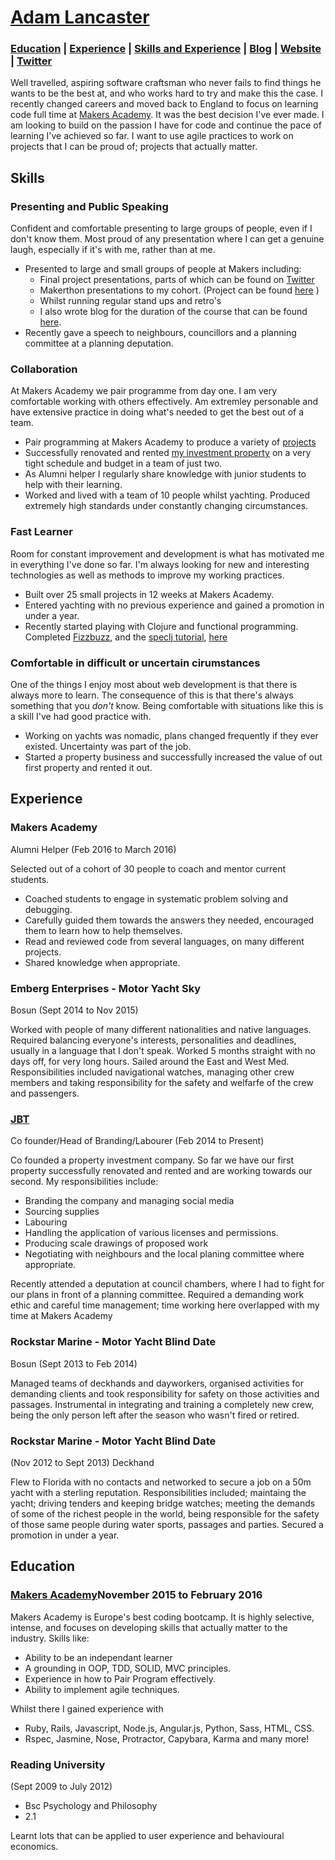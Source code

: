 <h1 class="subheading"><a href="https://www.linkedin.com/in/adam-lancaster-9845a23a?trk=nav_responsive_tab_profile_pic">Adam Lancaster</a></h1>

<h3 class="subheading"><a href="#education">Education</a> | <a href="#exp">Experience</a> | <a href="#skills">Skills and Experience</a> | <a href="http://adzz.github.io/blog/">Blog</a> | <a href="/">Website</a> | <a href="https://twitter.com/ItizAdz">Twitter</a></h3>

  Well travelled, aspiring software craftsman who never fails to find things he wants to be the best at, and who works hard to try and make this the case. I recently changed careers and moved back to England to focus on learning code full time at [Makers Academy](http://www.makersacademy.com/). It was the best decision I've ever made. I am looking to build on the passion I have for code and continue the pace of learning I've achieved so far. I want to use agile practices to work on projects that I can be proud of; projects that actually matter.

  <h2 class="subheading"> <a name="skills">Skills</a></h2>

  <h3 class="subheading"> Presenting and Public Speaking </h3>

  Confident and comfortable presenting to large groups of people, even if I don't know them. Most proud of any presentation where I can get a genuine laugh, especially if it's with me, rather than at me.

  - Presented to large and small groups of people at Makers including:
    - Final project presentations, parts of which can be found on [Twitter](https://twitter.com/makersacademy/status/700746991995899904)
    - Makerthon presentations to my cohort. (Project can be found [here](https://github.com/AlanGabbianelli/WISHD) )
    - Whilst running regular stand ups and retro's
    - I also wrote blog for the duration of the course that can be found [here](https://36bcab.wordpress.com/).
  - Recently gave a speech to neighbours, councillors and a planning committee at a planning deputation.

<h3 class="subheading"> Collaboration</h3>

 At Makers Academy we pair programme from day one. I am very comfortable working with others effectively. Am extremley personable and have extensive practice in doing what's needed to get the best out of a team.

 - Pair programming at Makers Academy to produce a variety of [projects](https://github.com/Adzz)
 - Successfully renovated and rented [my investment property](http://www.spareroom.co.uk/flatshare/hampshire/portsmouth/4632549) on a very tight schedule and budget in a team of just two.
 - As Alumni helper I regularly share knowledge with junior students to help with their learning.
 - Worked and lived with a team of 10 people whilst yachting. Produced extremely high standards under constantly changing circumstances.

<h3 class="subheading"> Fast Learner</h3>

 Room for constant improvement and development is what has motivated me in everything I've done so far. I'm always looking for new and interesting technologies as well as methods to improve my working practices.

 - Built over 25 small projects in 12 weeks at Makers Academy.
 - Entered yachting with no previous experience and gained a promotion in under a year.
 - Recently started playing with Clojure and functional programming. Completed [Fizzbuzz](https://github.com/Adzz/fizz-buzz-clojure), and the [speclj tutorial](http://speclj.com/tutorial), [here](https://github.com/Adzz/clojure_speclj_change_counter)

<h3 class="subheading"> Comfortable in difficult or uncertain cirumstances</h3>

 One of the things I enjoy most about web development is that there is always more to learn. The consequence of this is that there's always something that you *don't* know. Being comfortable with situations like this is a skill I've had good practice with.

 - Working on yachts was nomadic, plans changed frequently if they ever existed. Uncertainty was part of the job.
 - Started a property business and successfully increased the value of out first property and rented it out.

 <h2 class="subheading"><a id="exp">Experience</a></h2>

<h3 class="subheading"> Makers Academy</h3>
Alumni Helper
(Feb 2016 to March 2016)

  Selected out of a cohort of 30 people to coach and mentor current students.
  - Coached students to engage in systematic problem solving and debugging.
  - Carefully guided them towards the answers they needed, encouraged them to learn how to help themselves.
  - Read and reviewed code from several languages, on many different projects.
  - Shared knowledge when appropriate.

<h3 class="subheading">Emberg Enterprises - Motor Yacht Sky</h3>
Bosun
(Sept 2014 to Nov 2015)

  Worked with people of many different nationalities and native languages. Required balancing everyone's interests, personalities and deadlines, usually in a language that I don't speak. Worked 5 months straight with no days off, for very long hours. Sailed around the East and West Med. Responsibilities included navigational watches, managing other crew members and taking responsibility for the safety and welfarfe of the crew and passengers.

<h3 class="subheading"><a href="https://www.facebook.com/JBTfromstarttofinish">JBT</a></h3>
Co founder/Head of Branding/Labourer
(Feb 2014 to Present)

Co founded a property investment company. So far we have our first property successfully renovated and rented and are working towards our second. My responsibilities include:

  - Branding the company and managing social media
  - Sourcing supplies
  - Labouring
  - Handling the application of various licenses and permissions.
  - Producing scale drawings of proposed work
  - Negotiating with neighbours and the local planing committee where appropriate.

Recently attended a deputation at council chambers, where I had to fight for our plans in front of a planning committee.
Required a demanding work ethic and careful time management; time working here overlapped with my time at Makers Academy

<h3 class="subheading">Rockstar Marine - Motor Yacht Blind Date</h3>
Bosun
(Sept 2013 to Feb 2014)

  Managed teams of deckhands and dayworkers, organised activities for demanding clients and took responsibility for safety on those activities and passages. Instrumental in integrating and training a completely new crew, being the only person left after the season who wasn't fired or retired.

<h3 class="subheading">Rockstar Marine - Motor Yacht Blind Date</h3>
(Nov 2012 to Sept 2013)
Deckhand

  Flew to Florida with no contacts and networked to secure a job on a 50m yacht with a sterling reputation. Responsibilities included; maintaing the yacht; driving tenders and keeping bridge watches; meeting the demands of some of the richest people in the world, being responsible for the safety of those same people during water sports, passages and parties. Secured a promotion in under a year.

 <h2 class="subheading"><a id="education">Education</a></h2>

<h3 class="subheading"><a href="http://www.makersacademy.com/">Makers Academy</a>November 2015 to February 2016</h3>

  Makers Academy is Europe's best coding bootcamp. It is highly selective, intense, and focuses on developing skills that actually matter to the industry. Skills like:

  - Ability to be an independant learner
  - A grounding in OOP, TDD, SOLID, MVC principles.
  - Experience in how to Pair Program effectively.
  - Ability to implement agile techniques.

  Whilst there I gained experience with
  - Ruby, Rails, Javascript, Node.js, Angular.js, Python, Sass, HTML, CSS.
  - Rspec, Jasmine, Nose, Protractor, Capybara, Karma and many more!

<h3 class="subheading">Reading University</h3> (Sept 2009 to July 2012)

  - Bsc Psychology and Philosophy
  - 2.1

  Learnt lots that can be applied to user experience and behavioural economics.


